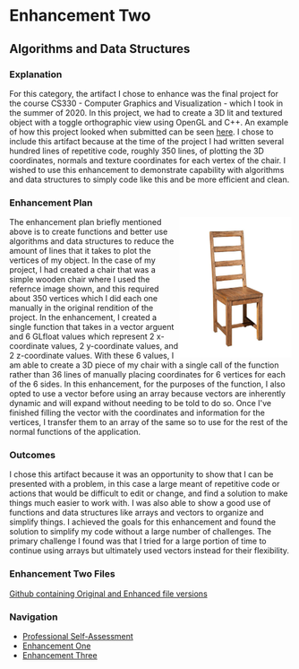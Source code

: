 # Enhancement Two
## Algorithms and Data Structures 

### Explanation
For this category, the artifact I chose to enhance was the final project for the course CS330 - Computer Graphics and Visualization - which I took in the summer of 2020. In this project, we had to create a 3D lit and textured object with a toggle orthographic view using OpenGL and C++. An example of how this project looked when submitted can be seen [here](https://www.youtube.com/watch?v=XyaaWhLJi_w). I chose to include this artifact because at the time of the project I had written several hundred lines of repetitive code, roughly 350 lines, of plotting the 3D coordinates, normals and texture coordinates for each vertex of the chair. I wished to use this enhancement to demonstrate capability with algorithms and data structures to simply code like this and be more efficient and clean. 

### Enhancement Plan
<img src="../images/WoodChair.jpg" width="200" height="250" align="right">
The enhancement plan briefly mentioned above is to create functions and better use algorithms and data structures to reduce the amount of lines that it takes to plot the vertices of my object. In the case of my project, I had created a chair that was a simple wooden chair where I used the refernce image shown, and this required about 350 vertices which I did each one manually in the original rendition of the project. In the enhancement, I created a single function that takes in a vector arguent and 6 GLfloat values which represent 2 x-coordinate values, 2 y-coordinate values, and 2 z-coordinate values. With these 6 values, I am able to create a 3D piece of my chair with a single call of the function rather than 36 lines of manually placing coordinates for 6 vertices for each of the 6 sides. In this enhancement, for the purposes of the function, I also opted to use a vector before using an array because vectors are inherently dynamic and will expand without needing to be told to do so. Once I've finished filling the vector with the coordinates and information for the vertices, I transfer them to an array of the same so to use for the rest of the normal functions of the application.


### Outcomes
I chose this artifact because it was an opportunity to show that I can be presented with a problem, in this case a large meant of repetitive code or actions that would be difficult to edit or change, and find a solution to make things much easier to work with. I was also able to show a good use of functions and data structures like arrays and vectors to organize and simplify things. I achieved the goals for this enhancement and found the solution to simplify my code without a large number of challenges. The primary challenge I found was that I tried for a large portion of time to continue using arrays but ultimately used vectors instead for their flexibility. 

### Enhancement Two Files
[Github containing Original and Enhanced file versions](https://github.com/cnohilly/cnohilly.github.io/tree/main/Enhancement_Two_Files)

### Navigation
- [Professional Self-Assessment](../index.md)
- [Enhancement One](./enhancement_one.md)
- [Enhancement Three](./enhancement_three.md)

